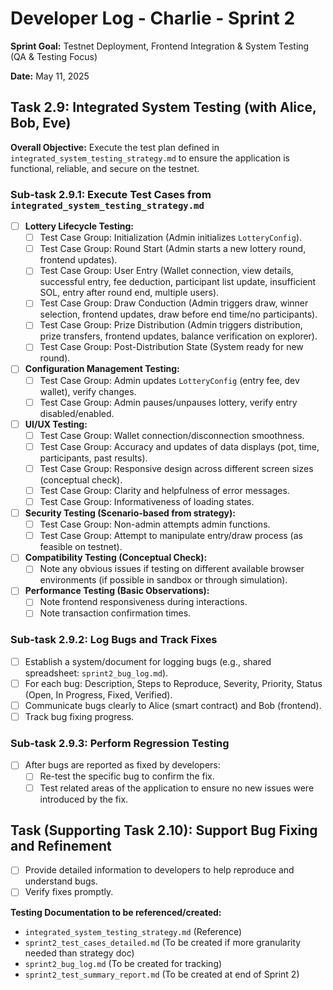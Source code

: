 # Developer Log - Charlie - Sprint 2

**Sprint Goal:** Testnet Deployment, Frontend Integration & System Testing (QA & Testing Focus)

**Date:** May 11, 2025

## Task 2.9: Integrated System Testing (with Alice, Bob, Eve)

**Overall Objective:** Execute the test plan defined in `integrated_system_testing_strategy.md` to ensure the application is functional, reliable, and secure on the testnet.

### Sub-task 2.9.1: Execute Test Cases from `integrated_system_testing_strategy.md`
- [ ] **Lottery Lifecycle Testing:**
    - [ ] Test Case Group: Initialization (Admin initializes `LotteryConfig`).
    - [ ] Test Case Group: Round Start (Admin starts a new lottery round, frontend updates).
    - [ ] Test Case Group: User Entry (Wallet connection, view details, successful entry, fee deduction, participant list update, insufficient SOL, entry after round end, multiple users).
    - [ ] Test Case Group: Draw Conduction (Admin triggers draw, winner selection, frontend updates, draw before end time/no participants).
    - [ ] Test Case Group: Prize Distribution (Admin triggers distribution, prize transfers, frontend updates, balance verification on explorer).
    - [ ] Test Case Group: Post-Distribution State (System ready for new round).
- [ ] **Configuration Management Testing:**
    - [ ] Test Case Group: Admin updates `LotteryConfig` (entry fee, dev wallet), verify changes.
    - [ ] Test Case Group: Admin pauses/unpauses lottery, verify entry disabled/enabled.
- [ ] **UI/UX Testing:**
    - [ ] Test Case Group: Wallet connection/disconnection smoothness.
    - [ ] Test Case Group: Accuracy and updates of data displays (pot, time, participants, past results).
    - [ ] Test Case Group: Responsive design across different screen sizes (conceptual check).
    - [ ] Test Case Group: Clarity and helpfulness of error messages.
    - [ ] Test Case Group: Informativeness of loading states.
- [ ] **Security Testing (Scenario-based from strategy):**
    - [ ] Test Case Group: Non-admin attempts admin functions.
    - [ ] Test Case Group: Attempt to manipulate entry/draw process (as feasible on testnet).
- [ ] **Compatibility Testing (Conceptual Check):**
    - [ ] Note any obvious issues if testing on different available browser environments (if possible in sandbox or through simulation).
- [ ] **Performance Testing (Basic Observations):**
    - [ ] Note frontend responsiveness during interactions.
    - [ ] Note transaction confirmation times.

### Sub-task 2.9.2: Log Bugs and Track Fixes
- [ ] Establish a system/document for logging bugs (e.g., shared spreadsheet: `sprint2_bug_log.md`).
- [ ] For each bug: Description, Steps to Reproduce, Severity, Priority, Status (Open, In Progress, Fixed, Verified).
- [ ] Communicate bugs clearly to Alice (smart contract) and Bob (frontend).
- [ ] Track bug fixing progress.

### Sub-task 2.9.3: Perform Regression Testing
- [ ] After bugs are reported as fixed by developers:
    - [ ] Re-test the specific bug to confirm the fix.
    - [ ] Test related areas of the application to ensure no new issues were introduced by the fix.

## Task (Supporting Task 2.10): Support Bug Fixing and Refinement
- [ ] Provide detailed information to developers to help reproduce and understand bugs.
- [ ] Verify fixes promptly.

**Testing Documentation to be referenced/created:**
*   `integrated_system_testing_strategy.md` (Reference)
*   `sprint2_test_cases_detailed.md` (To be created if more granularity needed than strategy doc)
*   `sprint2_bug_log.md` (To be created for tracking)
*   `sprint2_test_summary_report.md` (To be created at end of Sprint 2)


